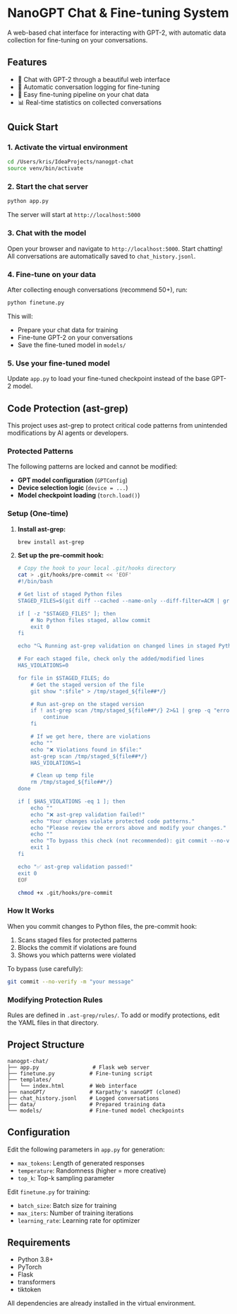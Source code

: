 # NanoGPT Chat & Fine-tuning System

A web-based chat interface for interacting with GPT-2, with automatic data collection for fine-tuning on your conversations.

## Features

- 🤖 Chat with GPT-2 through a beautiful web interface
- 💾 Automatic conversation logging for fine-tuning
- 🎯 Easy fine-tuning pipeline on your chat data
- 📊 Real-time statistics on collected conversations

## Quick Start

### 1. Activate the virtual environment

```bash
cd /Users/kris/IdeaProjects/nanogpt-chat
source venv/bin/activate
```

### 2. Start the chat server

```bash
python app.py
```

The server will start at `http://localhost:5000`

### 3. Chat with the model

Open your browser and navigate to `http://localhost:5000`. Start chatting! All conversations are automatically saved to `chat_history.jsonl`.

### 4. Fine-tune on your data

After collecting enough conversations (recommend 50+), run:

```bash
python finetune.py
```

This will:
- Prepare your chat data for training
- Fine-tune GPT-2 on your conversations
- Save the fine-tuned model in `models/`

### 5. Use your fine-tuned model

Update `app.py` to load your fine-tuned checkpoint instead of the base GPT-2 model.

## Code Protection (ast-grep)

This project uses ast-grep to protect critical code patterns from unintended modifications by AI agents or developers.

### Protected Patterns

The following patterns are locked and cannot be modified:
- **GPT model configuration** (`GPTConfig`)
- **Device selection logic** (`device = ...`)
- **Model checkpoint loading** (`torch.load()`)

### Setup (One-time)

1. **Install ast-grep:**
   ```bash
   brew install ast-grep
   ```

2. **Set up the pre-commit hook:**
   ```bash
   # Copy the hook to your local .git/hooks directory
   cat > .git/hooks/pre-commit << 'EOF'
   #!/bin/bash

   # Get list of staged Python files
   STAGED_FILES=$(git diff --cached --name-only --diff-filter=ACM | grep '\.py$')

   if [ -z "$STAGED_FILES" ]; then
       # No Python files staged, allow commit
       exit 0
   fi

   echo "🔍 Running ast-grep validation on changed lines in staged Python files..."

   # For each staged file, check only the added/modified lines
   HAS_VIOLATIONS=0

   for file in $STAGED_FILES; do
       # Get the staged version of the file
       git show ":$file" > /tmp/staged_${file##*/}

       # Run ast-grep on the staged version
       if ! ast-grep scan /tmp/staged_${file##*/} 2>&1 | grep -q "error\["; then
           continue
       fi

       # If we get here, there are violations
       echo ""
       echo "❌ Violations found in $file:"
       ast-grep scan /tmp/staged_${file##*/}
       HAS_VIOLATIONS=1

       # Clean up temp file
       rm /tmp/staged_${file##*/}
   done

   if [ $HAS_VIOLATIONS -eq 1 ]; then
       echo ""
       echo "❌ ast-grep validation failed!"
       echo "Your changes violate protected code patterns."
       echo "Please review the errors above and modify your changes."
       echo ""
       echo "To bypass this check (not recommended): git commit --no-verify"
       exit 1
   fi

   echo "✅ ast-grep validation passed!"
   exit 0
   EOF

   chmod +x .git/hooks/pre-commit
   ```

### How It Works

When you commit changes to Python files, the pre-commit hook:
1. Scans staged files for protected patterns
2. Blocks the commit if violations are found
3. Shows you which patterns were violated

To bypass (use carefully):
```bash
git commit --no-verify -m "your message"
```

### Modifying Protection Rules

Rules are defined in `.ast-grep/rules/`. To add or modify protections, edit the YAML files in that directory.

## Project Structure

```
nanogpt-chat/
├── app.py                 # Flask web server
├── finetune.py           # Fine-tuning script
├── templates/
│   └── index.html        # Web interface
├── nanoGPT/              # Karpathy's nanoGPT (cloned)
├── chat_history.jsonl    # Logged conversations
├── data/                 # Prepared training data
└── models/               # Fine-tuned model checkpoints
```

## Configuration

Edit the following parameters in `app.py` for generation:
- `max_tokens`: Length of generated responses
- `temperature`: Randomness (higher = more creative)
- `top_k`: Top-k sampling parameter

Edit `finetune.py` for training:
- `batch_size`: Batch size for training
- `max_iters`: Number of training iterations
- `learning_rate`: Learning rate for optimizer

## Requirements

- Python 3.8+
- PyTorch
- Flask
- transformers
- tiktoken

All dependencies are already installed in the virtual environment.
